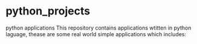 # python_projects
python applications
This repository contains applications wtitten in python laguage, thease are some real world simple applications which includes:
